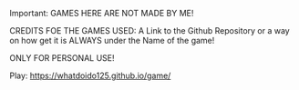Important: GAMES HERE ARE NOT MADE BY ME!

CREDITS FOE THE GAMES USED: A Link to the Github Repository or a way on how get it is ALWAYS under the Name of the game!

ONLY FOR PERSONAL USE!

Play: https://whatdoido125.github.io/game/
